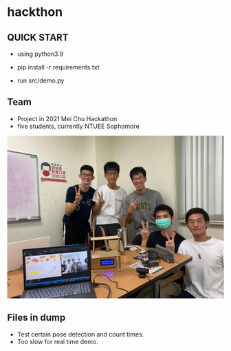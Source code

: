# hackthon

## QUICK START

- using python3.9

- pip install -r requirements.txt

- run src/demo.py

## Team

- Project in 2021 Mei Chu Hackathon
- five students, currently NTUEE Sophomore

![teams](https://github.com/NTUEE-325/hackthon/blob/main/img/team.jpg?raw=true)

## Files in dump

- Test certain pose detection and count times.
- Too slow for real time demo.
